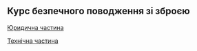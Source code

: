 ## Курс безпечного поводження зі зброєю

[Юридична частина](https://github.com/chexov/weapon-howto/blob/main/ua/law.md)

[Технічна частина](https://github.com/chexov/weapon-howto/blob/main/ua/ballistics.md)
